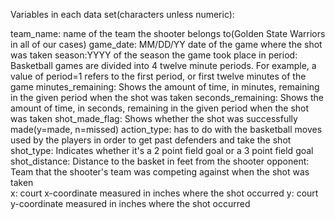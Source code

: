 Variables in each data set(characters unless numeric):

team_name: name of the team the shooter belongs to(Golden State Warriors in all of our cases)
game_date: MM/DD/YY date of the game where the shot was taken
season:YYYY of the season the game took place in
period: Basketball games are divided into 4 twelve minute periods. For example, a value of period=1 refers to the first period, or first twelve minutes of the game
minutes_remaining: Shows the amount of time, in minutes, remaining in the given period when the shot was taken
seconds_remaining: Shows the amount of time, in seconds, remaining in the given period when the shot was taken
shot_made_flag: Shows whether the shot was successfully made(y=made, n=missed)
action_type: has to do with the basketball moves used by the players in order to get past defenders and take the shot
shot_type: Indicates whether it's a 2 point field goal or a 3 point field goal
shot_distance: Distance to the basket in feet from the shooter
opponent: Team that the shooter's team was competing against when the shot was taken	
x: court x-coordinate measured in inches where the shot occurred
y: court y-coordinate measured in inches where the shot occurred
